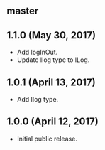 ## master


## 1.1.0 (May 30, 2017)

* Add logInOut.
* Update Ilog type to ILog.

## 1.0.1 (April 13, 2017)

* Add Ilog type.

## 1.0.0 (April 12, 2017)

* Initial public release.
